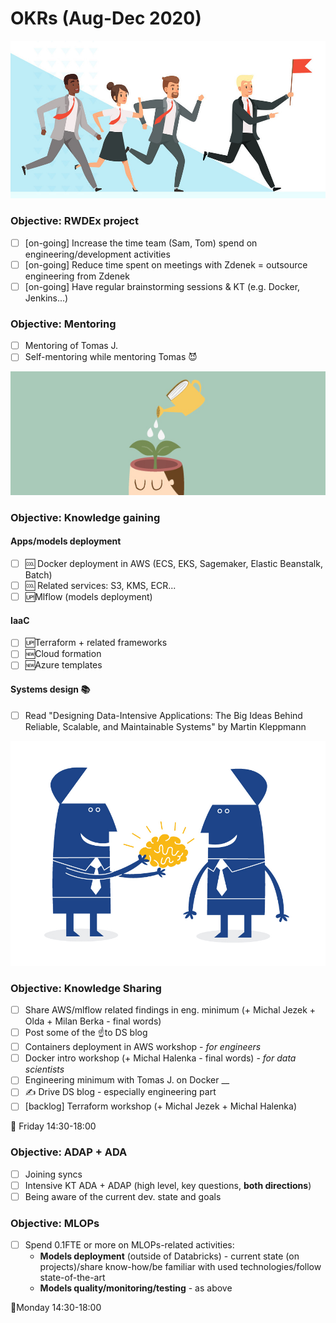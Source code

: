 # OKRs \(Aug-Dec 2020\)

![](../../.gitbook/assets/business-people-running-workers-managers-male-vector-23306068%20%281%29.jpg)

### Objective: RWDEx project

* [ ] \[on-going\] Increase the time team \(Sam, Tom\) spend on engineering/development activities 
* [ ] \[on-going\] Reduce time spent on meetings with Zdenek = outsource engineering from Zdenek
* [ ] \[on-going\] Have regular brainstorming sessions & KT \(e.g. Docker, Jenkins...\) 

### Objective: Mentoring 

* [ ] Mentoring of Tomas J.
* [ ] Self-mentoring while mentoring Tomas 😈

![](../../.gitbook/assets/gaining-knowledge.jpg)

### Objective: Knowledge gaining 

#### Apps/models deployment

* [ ] 🆒 Docker deployment in AWS \(ECS, EKS, Sagemaker, Elastic Beanstalk, Batch\) 
* [ ] 🆒 Related services: S3, KMS, ECR...
* [ ] 🆙Mlflow \(models deployment\)

#### IaaC 

* [ ] 🆙Terraform + related frameworks
* [ ] 🆕Cloud formation 
* [ ] 🆕Azure templates

#### **Systems design** 📚

* [ ] Read "Designing Data-Intensive Applications: The Big Ideas Behind Reliable, Scalable, and Maintainable Systems" by Martin Kleppmann

![](../../.gitbook/assets/whats-the-purpose-of-gaining-knowledge.jpeg)

### Objective: Knowledge Sharing

* [ ] Share AWS/mlflow related findings in eng. minimum \(+ Michal Jezek + Olda + Milan Berka - final words\)
* [ ] Post some of the ☝to DS blog
* [ ] Containers deployment in AWS workshop - _for engineers_
* [ ] Docker intro workshop \(+ Michal Halenka - final words\) - _for data scientists_ 
* [ ] Engineering minimum with Tomas J. on Docker __
* [ ] ✍ Drive DS blog - especially engineering part
* [ ] \[backlog\] Terraform workshop \(+ Michal Jezek + Michal Halenka\)

📆 Friday 14:30-18:00 

### Objective: ADAP + ADA

* [ ] Joining syncs
* [ ] Intensive KT ADA + ADAP \(high level, key questions, **both directions**\) 
* [ ] Being aware of the current dev. state and goals 

### Objective: MLOPs

* [ ] Spend 0.1FTE or more on MLOPs-related activities:
  * **Models deployment** \(outside of Databricks\) - current state \(on projects\)/share know-how/be familiar with used technologies/follow state-of-the-art
  * **Models quality/monitoring/testing** - as above

 📆Monday 14:30-18:00 



